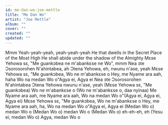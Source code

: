 ```yaml
---
id: me-dan-wo-joe-mettle
title: "Me Dan Wo"
artist: "Joe Mettle"
album: ""
cover: ""
created: ""
updated: ""
---
```


Mmm
Yeah-yeah-yeah, yeah-yeah-yeah
He that dwells in the Secret Place of the Most High
He shall abide under the shadow of the Almighty
Mɛse Yehowa sɛ, "Me guankɔbea ne m'abankɛse ne Wo", mmm
Nea ɔte Ɔsorosorohen N'ahintabea, ah
Ɔtena Yehowa, eh, nwunu n'ase, yeah
Mɛse Yehowa sɛ, "Me guankɔbea, Wo ne m'abankɛse o
Hey, me Nyame ara aah, haha
Wo na medan Wo o"Agya ei, Agya ei
Nea ɔte Ɔsorosorohen N'ahintabea
Ɔtena Yehowa nwunu n'ase, yeah
(Mɛse Yehowa sɛ, "Me guankɔbea)
Wo ne m'abankɛse o (Wo ne m'abankɛse o, daa nyinaa)
Me Nyame ara aah, me Nyame ara aah, Wo na medan Wo o"(Agya ei, Agya ei, Agya ei)
Mɛse Yehowa sɛ, "Me guankɔbea, Wo ne m'abankɛse o
Hey, me Nyame ara aah, ha, Wo na medan Wo o"Agya ei, Agya ei
(Medan Wo o) medan Wo o
(Medan Wo o) medan Wo o
(Medan Wo o) eh-eh-eh, eh
(Yesu ei, medan Wo o) Agya, medan Wo o